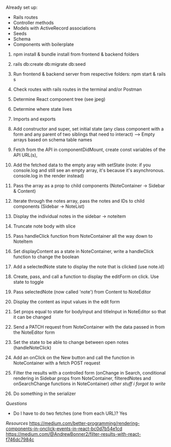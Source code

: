 Already set up:

- Rails routes
- Controller methods
- Models with ActiveRecord associations
- Seeds
- Schema
- Components with boilerplate

1. npm install & bundle install from frontend & backend folders
2. rails db:create db:migrate db:seed
3. Run frontend & backend server from respective folders: npm start & rails s
4. Check routes with rails routes in the terminal and/or Postman
5. Determine React component tree (see jpeg)
6. Determine where state lives
7. Imports and exports
8. Add constructor and super, set initial state (any class component with a form and any parent of two siblings that need to interact) --> Empty arrays based on schema table names
9. Fetch from the API in componentDidMount, create const variables of the API URL(s),
10. Add the fetched data to the empty aray with setState (note: if you console.log and still see an empty array, it's because it's asynchronous. console.log in the render instead)
11. Pass the array as a prop to child components (NoteContainer -> Sidebar & Content)
12. Iterate through the notes array, pass the notes and IDs to child components (Sidebar -> NoteList)
13. Display the individual notes in the sidebar -> noteitem
14. Truncate note body with slice
15. Pass handleClick function from NoteContainer all the way down to NoteItem
16. Set displayContent as a state in NoteContainer, write a handleClick function to change the boolean
17. Add a selectedNote state to display the note that is clicked (use note.id)
18. Create, pass, and call a function to display the editForm on click. Use state to toggle
19. Pass selectedNote (now called 'note') from Content to NoteEditor
20. Display the content as input values in the edit form
21. Set props equal to state for bodyInput and titleInput in NoteEditor so that it can be changed
22. Send a PATCH request from NoteContainer with the data passed in from the NoteEditor form
23. Set the state to be able to change between open notes (handleNoteClick)
24. Add an onClick on the New button and call the function in NoteContainer with a fetch POST request
25. Filter the results with a controlled form (onChange in Search, conditional rendering in Sidebar props from NoteContainer, filteredNotes and onSearchChange functions in NoteContainer)
    _other stuff i forgot to write_

26. Do something in the serializer

_Questions_

- Do I have to do two fetches (one from each URL)? Yes

_Resources_
https://medium.com/better-programming/rendering-components-in-onclick-events-in-react-bc0d7b54e1cd
https://medium.com/@AndrewBonner2/filter-results-with-react-f746dc7984c
